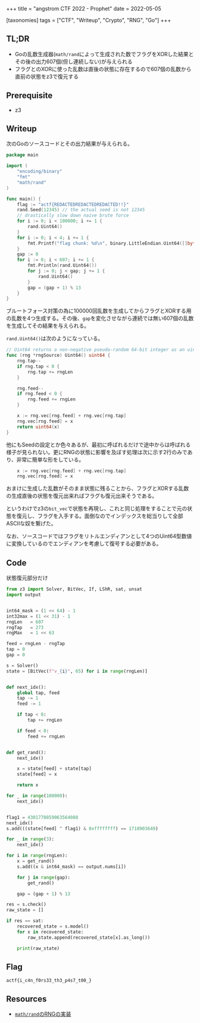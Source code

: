 +++
title = "angstrom CTF 2022 - Prophet"
date = 2022-05-05

[taxonomies]
tags = ["CTF", "Writeup", "Crypto", "RNG", "Go"]
+++

## TL;DR

- Goの乱数生成器(`math/rand`によって生成された数でフラグをXORした結果とその後の出力607個(但し連続しない)が与えられる
- フラグとのXORに使った乱数は直後の状態に存在するので607個の乱数から直前の状態をz3で復元する

## Prerequisite

- z3

## Writeup

次のGoのソースコードとその出力結果が与えられる。

```go
package main

import (
	"encoding/binary"
	"fmt"
	"math/rand"
)

func main() {
	flag := "actf{REDACTEDREDACTEDREDACTED!!}"
	rand.Seed(12345) // the actual seed is not 12345
	// drastically slow down naive brute force
	for i := 0; i < 100000; i += 1 {
		rand.Uint64()
	}
	for i := 0; i < 4; i += 1 {
		fmt.Printf("flag chunk: %d\n", binary.LittleEndian.Uint64([]byte(flag)[i*8:i*8+8])^rand.Uint64())
	}
	gap := 0
	for i := 0; i < 607; i += 1 {
		fmt.Println(rand.Uint64())
		for j := 0; j < gap; j += 1 {
			rand.Uint64()
		}
		gap = (gap + 1) % 13
	}
}

```

ブルートフォース対策の為に100000回乱数を生成してからフラグとXORする用の乱数を4つ生成する。その後、`gap`を変化させながら連続では無い607個の乱数を生成してその結果を与えられる。

`rand.Uint64()`は次のようになっている。

```go
// Uint64 returns a non-negative pseudo-random 64-bit integer as an uint64.
func (rng *rngSource) Uint64() uint64 {
	rng.tap--
	if rng.tap < 0 {
		rng.tap += rngLen
	}

	rng.feed--
	if rng.feed < 0 {
		rng.feed += rngLen
	}

	x := rng.vec[rng.feed] + rng.vec[rng.tap]
	rng.vec[rng.feed] = x
	return uint64(x)
}
```

他にもSeedの設定とか色々あるが、最初に呼ばれるだけで途中からは呼ばれる様子が見られない。更にRNGの状態に影響を及ぼす処理は次に示す2行のみであり、非常に簡単な形をしている。

```go
	x := rng.vec[rng.feed] + rng.vec[rng.tap]
	rng.vec[rng.feed] = x
```

おまけに生成した乱数がそのまま状態に残ることから、フラグとXORする乱数の生成直後の状態を復元出来ればフラグも復元出来そうである。

というわけでz3の`bit_vec`で状態を再現し、これと同じ処理をすることで元の状態を復元し、フラグを入手する。面倒なのでインデックスを総当りして全部ASCIIな奴を繋げた。

なお、ソースコードではフラグをリトルエンディアンとして4つのUint64型数値に変換しているのでエンディアンを考慮して復号する必要がある。

## Code

状態復元部分だけ

```python
from z3 import Solver, BitVec, If, LShR, sat, unsat
import output


int64_mask = (1 << 64) - 1
int32max = (1 << 31) - 1
rngLen   = 607
rngTap   = 273
rngMax   = 1 << 63

feed = rngLen - rngTap
tap = 0
gap = 0

s = Solver()
state = [BitVec(f"v_{i}", 65) for i in range(rngLen)]


def next_idx():
    global tap, feed
    tap -= 1
    feed -= 1

    if tap < 0:
        tap += rngLen

    if feed < 0:
        feed += rngLen


def get_rand():
    next_idx()

    x = state[feed] + state[tap]
    state[feed] = x

    return x

for _ in range(100000):
    next_idx()


flag1 = 4301770859063564088
next_idx()
s.add(((state[feed] ^ flag1) & 0xffffffff) == 1718903649)

for _ in range(3):
    next_idx()

for i in range(rngLen):
    x = get_rand()
    s.add((x & int64_mask) == output.nums[i])

    for j in range(gap):
        get_rand()

    gap = (gap + 1) % 13

res = s.check()
raw_state = []

if res == sat:
    recovered_state = s.model()
    for x in recovered_state:
        raw_state.append(recovered_state[x].as_long())

    print(raw_state)
```

## Flag

`actf{i_c4n_f0rs33_th3_p4s7_t00_}`

## Resources

- [`math/rand`のRNGの実装](https://go.dev/src/math/rand/rng.go)
